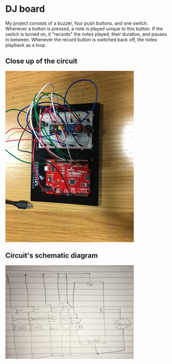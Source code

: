 # DJ board

My project consists of a buzzer, four push buttons, and one switch. Whenever a button is pressed, a note is played unique to this button. If the switch is turned on, it "records" the notes played, their duration, and pauses in between. Whenever the record button is switched back off, the notes playback as a loop. 

## Close up of the circuit
[<img align="center" src="https://github.com/youssef-ahamid/introToIM/blob/master/February_25/closeup.JPG" alt="closeup" width="400">](#)
## Circuit's schematic diagram
[<img align="center" src="https://github.com/youssef-ahamid/introToIM/blob/master/February_25/dj_schematic.jpg" alt="circuit" width="400">](#)
